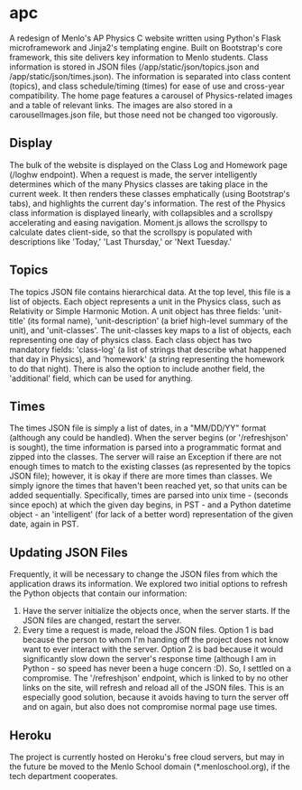 apc
===

A redesign of Menlo's AP Physics C website written using Python's Flask microframework and Jinja2's templating engine. Built on Bootstrap's core framework, this site delivers key information to Menlo students. Class information is stored in JSON files (/app/static/json/topics.json and /app/static/json/times.json). The information is separated into class content (topics), and class schedule/timing (times) for ease of use and cross-year compatibility. The home page features a carousel of Physics-related images and a table of relevant links. The images are also stored in a carouselImages.json file, but those need not be changed too vigorously.

Display
-------
The bulk of the website is displayed on the Class Log and Homework page (/loghw endpoint). When a request is made, the server intelligently determines which of the many Physics classes are taking place in the current week. It then renders these classes emphatically (using Bootstrap's tabs), and highlights the current day's information. The rest of the Physics class information is displayed linearly, with collapsibles and a scrollspy accelerating and easing navigation. Moment.js allows the scrollspy to calculate dates client-side, so that the scrollspy is populated with descriptions like 'Today,' 'Last Thursday,' or 'Next Tuesday.'

Topics
------
The topics JSON file contains hierarchical data. At the top level, this file is a list of objects. Each object represents a unit in the Physics class, such as Relativity or Simple Harmonic Motion. A unit object has three fields: 'unit-title' (its formal name), 'unit-description' (a brief high-level summary of the unit), and 'unit-classes'. The unit-classes key maps to a list of objects, each representing one day of physics class. Each class object has two mandatory fields: 'class-log' (a list of strings that describe what happened that day in Physics), and 'homework' (a string representing the homework to do that night). There is also the option to include another field, the 'additional' field, which can be used for anything.

Times
-----
The times JSON file is simply a list of dates, in a "MM/DD/YY" format (although any could be handled). When the server begins (or '/refreshjson' is sought), the time information is parsed into a programmatic format and zipped into the classes. The server will raise an Exception if there are not enough times to match to the existing classes (as represented by the topics JSON file); however, it is okay if there are more times than classes. We simply ignore the times that haven't been reached yet, so that units can be added sequentially. Specifically, times are parsed into unix time - (seconds since epoch) at which the given day begins, in PST - and a Python datetime object - an 'intelligent' (for lack of a better word) representation of the given date, again in PST.

Updating JSON Files
-------------------
Frequently, it will be necessary to change the JSON files from which the application draws its information. We explored two initial options to refresh the Python objects that contain our information:
1. Have the server initialize the objects once, when the server starts. If the JSON files are changed, restart the server.
2. Every time a request is made, reload the JSON files.
Option 1 is bad because the person to whom I'm handing off the project does not know want to ever interact with the server. Option 2 is bad because it would significantly slow down the server's response time (although I am in Python - so speed has never been a huge concern :D).
So, I settled on a compromise. The '/refreshjson' endpoint, which is linked to by no other links on the site, will refresh and reload all of the JSON files. This is an especially good solution, because it avoids having to turn the server off and on again, but also does not compromise normal page use times. 

Heroku
------
The project is currently hosted on Heroku's free cloud servers, but may in the future be moved to the Menlo School domain (*.menloschool.org), if the tech department cooperates.

